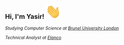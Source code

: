 <h2> Hi, I'm Yasir! <img src="https://raw.githubusercontent.com/ABSphreak/ABSphreak/master/gifs/Hi.gif" width="50"></h2>
<p><em>Studying Computer Science at <a href="http://www.brunel.ac.uk">Brunel University London</a>
  <p><em>Technical Analyst at <a href="https://www.elanco.com/">Elanco</a>
